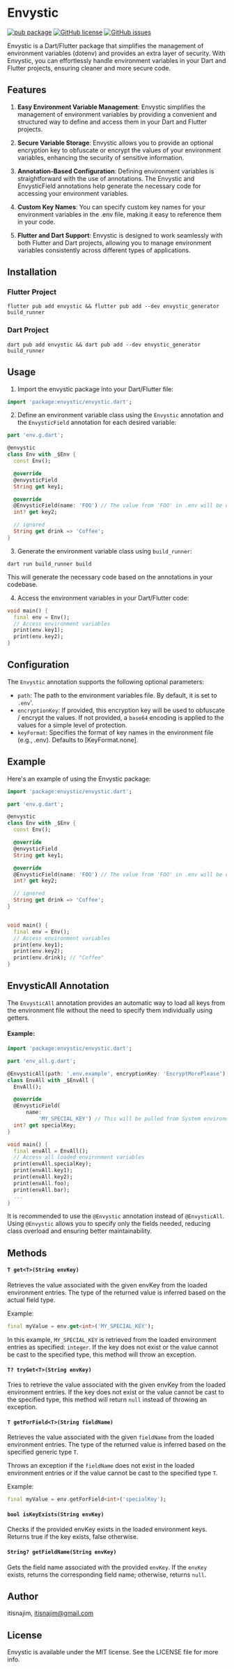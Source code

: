 # Envystic
[![pub package](https://img.shields.io/pub/v/envystic.svg)](https://pub.dartlang.org/packages/envystic) [![GitHub license](https://img.shields.io/github/license/itisnajim/envystic)](https://github.com/itisnajim/envystic/blob/main/LICENSE)  [![GitHub issues](https://img.shields.io/github/issues/itisnajim/envystic)](https://github.com/itisnajim/envystic/issues)


Envystic is a Dart/Flutter package that simplifies the management of environment variables (dotenv) and provides an extra layer of security. With Envystic, you can effortlessly handle environment variables in your Dart and Flutter projects, ensuring cleaner and more secure code.

## Features
1. **Easy Environment Variable Management**: Envystic simplifies the management of environment variables by providing a convenient and structured way to define and access them in your Dart and Flutter projects.

2. **Secure Variable Storage**: Envystic allows you to provide an optional encryption key to obfuscate or encrypt the values of your environment variables, enhancing the security of sensitive information.

3. **Annotation-Based Configuration**: Defining environment variables is straightforward with the use of annotations. The Envystic and EnvysticField annotations help generate the necessary code for accessing your environment variables.

4. **Custom Key Names**: You can specify custom key names for your environment variables in the .env file, making it easy to reference them in your code.

5. **Flutter and Dart Support**: Envystic is designed to work seamlessly with both Flutter and Dart projects, allowing you to manage environment variables consistently across different types of applications.

## Installation

### Flutter Project
```console
flutter pub add envystic && flutter pub add --dev envystic_generator build_runner
```

### Dart Project
```console
dart pub add envystic && dart pub add --dev envystic_generator build_runner
```


## Usage
1. Import the envystic package into your Dart/Flutter file:

```dart
import 'package:envystic/envystic.dart';
```

2. Define an environment variable class using the `Envystic` annotation and the `EnvysticField` annotation for each desired variable:

```dart
part 'env.g.dart';

@envystic
class Env with _$Env {
  const Env();

  @override
  @envysticField
  String get key1;

  @override
  @EnvysticField(name: 'FOO') // The value from 'FOO' in .env will be used
  int? get key2;

  // ignored
  String get drink => 'Coffee';
}
```

3. Generate the environment variable class using `build_runner`:

```console
dart run build_runner build
```
This will generate the necessary code based on the annotations in your codebase.

4. Access the environment variables in your Dart/Flutter code:

```dart
void main() {
  final env = Env();
  // Access environment variables
  print(env.key1); 
  print(env.key2);
}
```

## Configuration

The `Envystic` annotation supports the following optional parameters:

* `path`: The path to the environment variables file. By default, it is set to `.env`'.
* `encryptionKey`: If provided, this encryption key will be used to obfuscate / encrypt the values. If not provided, a `base64` encoding is applied to the values for a simple level of protection.
* `keyFormat`: Specifies the format of key names in the environment file (e.g., .env). Defaults to [KeyFormat.none].


## Example
Here's an example of using the Envystic package:

```dart
import 'package:envystic/envystic.dart';

part 'env.g.dart';

@envystic
class Env with _$Env {
  const Env();

  @override
  @envysticField
  String get key1;

  @override
  @EnvysticField(name: 'FOO') // The value from 'FOO' in .env will be used
  int? get key2;

  // ignored
  String get drink => 'Coffee';
}


void main() {
  final env = Env();
  // Access environment variables
  print(env.key1); 
  print(env.key2);
  print(env.drink); // "Coffee"
}
```

## EnvysticAll Annotation
The `EnvysticAll` annotation provides an automatic way to load all keys from the environment file without the need to specify them individually using getters.

#### Example:
```dart
import 'package:envystic/envystic.dart';

part 'env_all.g.dart';

@EnvysticAll(path: '.env.example', encryptionKey: 'EncryptMorePlease')
class EnvAll with _$EnvAll {
  EnvAll();

  @override
  @EnvysticField(
      name:
          'MY_SPECIAL_KEY') // This will be pulled from System environment variables if not exists in .env.example
  int? get specialKey;
}

void main() {
  final envAll = EnvAll();
  // Access all loaded environment variables
  print(envAll.specialKey); 
  print(envAll.key1);
  print(envAll.key2);
  print(envAll.foo);
  print(envAll.bar);
  ...
}
```

It is recommended to use the `@Envystic` annotation instead of `@EnvysticAll`. Using `@Envystic` allows you to specify only the fields needed, reducing class overload and ensuring better maintainability.

## Methods

#### `T get<T>(String envKey)`

Retrieves the value associated with the given envKey from the loaded environment entries.
The type of the returned value is inferred based on the actual field type.

Example:

```dart
final myValue = env.get<int>('MY_SPECIAL_KEY');
```

In this example, `MY_SPECIAL_KEY` is retrieved from the loaded environment entries as specified: `integer`.
If the key does not exist or the value cannot be cast to the specified type, this method will throw an exception.

#### `T? tryGet<T>(String envKey)`

Tries to retrieve the value associated with the given envKey from the loaded environment entries.
If the key does not exist or the value cannot be cast to the specified type,
this method will return `null` instead of throwing an exception.

#### `T getForField<T>(String fieldName)`

Retrieves the value associated with the given `fieldName` from the loaded environment entries.
The type of the returned value is inferred based on the specified generic type `T`.

Throws an exception if the `fieldName` does not exist in the loaded environment entries
or if the value cannot be cast to the specified type `T`.

Example:

```dart
final myValue = env.getForField<int>('specialKey');
```

#### `bool isKeyExists(String envKey)`

Checks if the provided envKey exists in the loaded environment keys.
Returns true if the key exists, false otherwise.

#### `String? getFieldName(String envKey)`

Gets the field name associated with the provided `envKey`.
If the `envKey` exists, returns the corresponding field name; otherwise, returns `null`.


## Author

itisnajim, itisnajim@gmail.com

## License

Envystic is available under the MIT license. See the LICENSE file for more info.